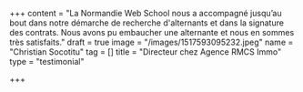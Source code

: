 +++
content = "La Normandie Web School nous a accompagné jusqu’au bout dans notre démarche de recherche d'alternants et dans la signature des contrats. Nous avons pu embaucher une alternante et nous en sommes très satisfaits."
draft = true
image = "/images/1517593095232.jpeg"
name = "Christian Socotitu"
tag = []
title = "Directeur chez Agence RMCS Immo"
type = "testimonial"

+++

